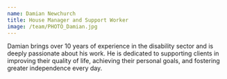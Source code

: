 ```yaml
---
name: Damian Newchurch
title: House Manager and Support Worker
image: /team/PHOTO_Damian.jpg
---
```


Damian brings over 10 years of experience in the disability sector and is deeply passionate about his work. He is dedicated to supporting clients in improving their quality of life, achieving their personal goals, and fostering greater independence every day.